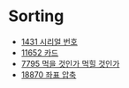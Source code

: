 # Sorting

- [1431 시리얼 번호](./1431.cpp)
- [11652 카드](./11652.cpp)
- [7795 먹을 것인가 먹힐 것인가](./7795.cpp)
- [18870 좌표 압축](./18870.cpp)